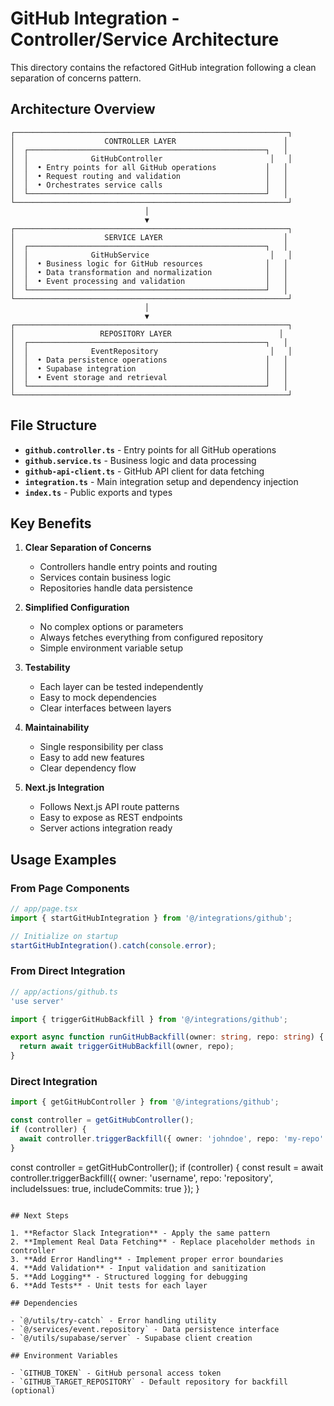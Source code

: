 # GitHub Integration - Controller/Service Architecture

This directory contains the refactored GitHub integration following a clean separation of concerns pattern.

## Architecture Overview

```
┌─────────────────────────────────────────────────────────────┐
│                    CONTROLLER LAYER                        │
│  ┌─────────────────────────────────────────────────────┐   │
│  │              GitHubController                        │   │
│  │  • Entry points for all GitHub operations           │   │
│  │  • Request routing and validation                   │   │
│  │  • Orchestrates service calls                       │   │
│  └─────────────────────────────────────────────────────┘   │
└─────────────────────────────────────────────────────────────┘
                              │
                              ▼
┌─────────────────────────────────────────────────────────────┐
│                    SERVICE LAYER                           │
│  ┌─────────────────────────────────────────────────────┐   │
│  │              GitHubService                           │   │
│  │  • Business logic for GitHub resources              │   │
│  │  • Data transformation and normalization            │   │
│  │  • Event processing and validation                  │   │
│  └─────────────────────────────────────────────────────┘   │
└─────────────────────────────────────────────────────────────┘
                              │
                              ▼
┌─────────────────────────────────────────────────────────────┐
│                   REPOSITORY LAYER                        │
│  ┌─────────────────────────────────────────────────────┐   │
│  │              EventRepository                         │   │
│  │  • Data persistence operations                      │   │
│  │  • Supabase integration                             │   │
│  │  • Event storage and retrieval                      │   │
│  └─────────────────────────────────────────────────────┘   │
└─────────────────────────────────────────────────────────────┘
```

## File Structure

- **`github.controller.ts`** - Entry points for all GitHub operations
- **`github.service.ts`** - Business logic and data processing
- **`github-api-client.ts`** - GitHub API client for data fetching
- **`integration.ts`** - Main integration setup and dependency injection
- **`index.ts`** - Public exports and types

## Key Benefits

1. **Clear Separation of Concerns**
   - Controllers handle entry points and routing
   - Services contain business logic
   - Repositories handle data persistence

2. **Simplified Configuration**
   - No complex options or parameters
   - Always fetches everything from configured repository
   - Simple environment variable setup

3. **Testability**
   - Each layer can be tested independently
   - Easy to mock dependencies
   - Clear interfaces between layers

4. **Maintainability**
   - Single responsibility per class
   - Easy to add new features
   - Clear dependency flow

5. **Next.js Integration**
   - Follows Next.js API route patterns
   - Easy to expose as REST endpoints
   - Server actions integration ready

## Usage Examples

### From Page Components

```typescript
// app/page.tsx
import { startGitHubIntegration } from '@/integrations/github';

// Initialize on startup
startGitHubIntegration().catch(console.error);
```

### From Direct Integration

```typescript
// app/actions/github.ts
'use server'

import { triggerGitHubBackfill } from '@/integrations/github';

export async function runGitHubBackfill(owner: string, repo: string) {
  return await triggerGitHubBackfill(owner, repo);
}
```

### Direct Integration

```typescript
import { getGitHubController } from '@/integrations/github';

const controller = getGitHubController();
if (controller) {
  await controller.triggerBackfill({ owner: 'johndoe', repo: 'my-repo' });
}
```

const controller = getGitHubController();
if (controller) {
  const result = await controller.triggerBackfill({
    owner: 'username',
    repo: 'repository',
    includeIssues: true,
    includeCommits: true
  });
}
```

## Next Steps

1. **Refactor Slack Integration** - Apply the same pattern
2. **Implement Real Data Fetching** - Replace placeholder methods in controller
3. **Add Error Handling** - Implement proper error boundaries
4. **Add Validation** - Input validation and sanitization
5. **Add Logging** - Structured logging for debugging
6. **Add Tests** - Unit tests for each layer

## Dependencies

- `@/utils/try-catch` - Error handling utility
- `@/services/event.repository` - Data persistence interface
- `@/utils/supabase/server` - Supabase client creation

## Environment Variables

- `GITHUB_TOKEN` - GitHub personal access token
- `GITHUB_TARGET_REPOSITORY` - Default repository for backfill (optional)
